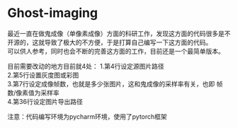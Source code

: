 # Ghost-imaging
最近一直在做鬼成像（单像素成像）方面的科研工作，发现这方面的代码很多是不开源的，这就导致了极大的不方便，于是打算自己编写一下这方面的代码。  
可以供人参考，同时也会不断的完善这方面的工作，目前还是一个最简单版本。  
  
目前需要改动的地方目前就4处：
1.第4行设定源图片路径  
2.第5行设置灰度图或彩图  
3.第7行设定成像帧数，也就是多少张图片，这和鬼成像的采样率有关，也即 帧数/像素值为采样率  
4.第36行设定图片导出路径

注意：代码编写环境为pycharm环境，使用了pytorch框架
